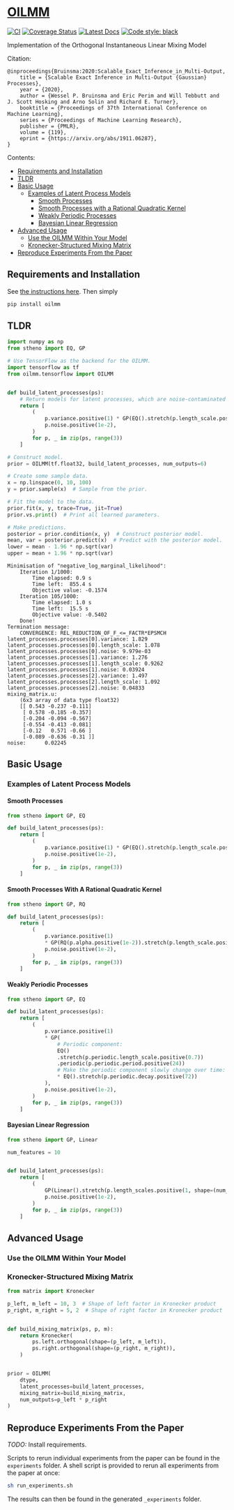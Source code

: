 # [OILMM](http://github.com/wesselb/oilmm)

[![CI](https://github.com/wesselb/oilmm/workflows/CI/badge.svg?branch=master)](https://github.com/wesselb/oilmm/actions?query=workflow%3ACI)
[![Coverage Status](https://coveralls.io/repos/github/wesselb/oilmm/badge.svg?branch=master)](https://coveralls.io/github/wesselb/oilmm?branch=master)
[![Latest Docs](https://img.shields.io/badge/docs-latest-blue.svg)](https://wesselb.github.io/oilmm)
[![Code style: black](https://img.shields.io/badge/code%20style-black-000000.svg)](https://github.com/psf/black)

Implementation of the Orthogonal Instantaneous Linear Mixing Model

Citation:

```
@inproceedings{Bruinsma:2020:Scalable_Exact_Inference_in_Multi-Output,
    title = {Scalable Exact Inference in Multi-Output {Gaussian} Processes},
    year = {2020},
    author = {Wessel P. Bruinsma and Eric Perim and Will Tebbutt and J. Scott Hosking and Arno Solin and Richard E. Turner},
    booktitle = {Proceedings of 37th International Conference on Machine Learning},
    series = {Proceedings of Machine Learning Research},
    publisher = {PMLR},
    volume = {119},
    eprint = {https://arxiv.org/abs/1911.06287},
}
```

Contents:

* [Requirements and Installation](#reproduce-experiments)
* [TLDR](#tldr)
* [Basic Usage](#basic-usage)
  * [Examples of Latent Process Models](#example)
    * [Smooth Processes](#smooth-processes)
    * [Smooth Processes with a Rational Quadratic Kernel](#smooth-processes-with-a-rational-quadratic-kernel) 
    * [Weakly Periodic Processes](#weakly-periodic-processes)
    * [Bayesian Linear Regression](#bayesian-linear-regression)
* [Advanced Usage](#basic-usage)
  * [Use the OILMM Within Your Model](#use-the-oilmm-within-your-model)
  * [Kronecker-Structured Mixing Matrix](#kronecker-structured-mixing-matrix)
* [Reproduce Experiments From the Paper](#reproduce-experiments-from-the-paper)

## Requirements and Installation

See [the instructions here](https://gist.github.com/wesselb/4b44bf87f3789425f96e26c4308d0adc).
Then simply

```bash
pip install oilmm
```

## TLDR

```python
import numpy as np
from stheno import EQ, GP

# Use TensorFlow as the backend for the OILMM.
import tensorflow as tf
from oilmm.tensorflow import OILMM


def build_latent_processes(ps):
    # Return models for latent processes, which are noise-contaminated GPs.
    return [
        (
            p.variance.positive(1) * GP(EQ().stretch(p.length_scale.positive(1))),
            p.noise.positive(1e-2),
        )
        for p, _ in zip(ps, range(3))
    ]

# Construct model.  
prior = OILMM(tf.float32, build_latent_processes, num_outputs=6)

# Create some sample data.
x = np.linspace(0, 10, 100)
y = prior.sample(x)  # Sample from the prior.

# Fit the model to the data.
prior.fit(x, y, trace=True, jit=True)
prior.vs.print()  # Print all learned parameters.

# Make predictions.
posterior = prior.condition(x, y)  # Construct posterior model.
mean, var = posterior.predict(x)  # Predict with the posterior model.
lower = mean - 1.96 * np.sqrt(var)
upper = mean + 1.96 * np.sqrt(var)
```

```
Minimisation of "negative_log_marginal_likelihood":
    Iteration 1/1000:
        Time elapsed: 0.9 s
        Time left:  855.4 s
        Objective value: -0.1574
    Iteration 105/1000:
        Time elapsed: 1.0 s
        Time left:  15.5 s
        Objective value: -0.5402
    Done!
Termination message:
    CONVERGENCE: REL_REDUCTION_OF_F_<=_FACTR*EPSMCH
latent_processes.processes[0].variance: 1.829
latent_processes.processes[0].length_scale: 1.078
latent_processes.processes[0].noise: 9.979e-03
latent_processes.processes[1].variance: 1.276
latent_processes.processes[1].length_scale: 0.9262
latent_processes.processes[1].noise: 0.03924
latent_processes.processes[2].variance: 1.497
latent_processes.processes[2].length_scale: 1.092
latent_processes.processes[2].noise: 0.04833
mixing_matrix.u:
    (6x3 array of data type float32)
    [[ 0.543 -0.237 -0.111]
     [ 0.578 -0.185 -0.357]
     [-0.204 -0.094 -0.567]
     [-0.554 -0.413 -0.081]
     [-0.12   0.571 -0.66 ]
     [-0.089 -0.636 -0.31 ]]
noise:      0.02245
```

## Basic Usage

### Examples of Latent Process Models

#### Smooth Processes
```python
from stheno import GP, EQ

def build_latent_processes(ps):
    return [
        (
            p.variance.positive(1) * GP(EQ().stretch(p.length_scale.positive(1))),
            p.noise.positive(1e-2),
        )
        for p, _ in zip(ps, range(3))
    ]
```

#### Smooth Processes With A Rational Quadratic Kernel
```python
from stheno import GP, RQ

def build_latent_processes(ps):
    return [
        (
            p.variance.positive(1)
            * GP(RQ(p.alpha.positive(1e-2)).stretch(p.length_scale.positive(1))),
            p.noise.positive(1e-2),
        )
        for p, _ in zip(ps, range(3))
    ]
```

#### Weakly Periodic Processes
```python
from stheno import GP, EQ

def build_latent_processes(ps):
    return [
        (
            p.variance.positive(1)
            * GP(
                # Periodic component:
                EQ()
                .stretch(p.periodic.length_scale.positive(0.7))
                .periodic(p.periodic.period.positive(24))
                # Make the periodic component slowly change over time:
                * EQ().stretch(p.periodic.decay.positive(72))
            ),
            p.noise.positive(1e-2),
        )
        for p, _ in zip(ps, range(3))
    ]
```

#### Bayesian Linear Regression
```python
from stheno import GP, Linear

num_features = 10


def build_latent_processes(ps):
    return [
        (
            GP(Linear().stretch(p.length_scales.positive(1, shape=(num_features,)))),
            p.noise.positive(1e-2),
        )
        for p, _ in zip(ps, range(3))
    ]
```

## Advanced Usage


### Use the OILMM Within Your Model

### Kronecker-Structured Mixing Matrix
```python
from matrix import Kronecker

p_left, m_left = 10, 3  # Shape of left factor in Kronecker product
p_right, m_right = 5, 2  # Shape of right factor in Kronecker product


def build_mixing_matrix(ps, p, m):
    return Kronecker(
        ps.left.orthogonal(shape=(p_left, m_left)),
        ps.right.orthogonal(shape=(p_right, m_right)),
    )


prior = OILMM(
    dtype,
    latent_processes=build_latent_processes,
    mixing_matrix=build_mixing_matrix,
    num_outputs=p_left * p_right
)
```

## Reproduce Experiments From the Paper

*TODO:* Install requirements.

Scripts to rerun individual experiments from the paper can be found in the
`experiments` folder.
A shell script is provided to rerun all experiments from the paper at once:

```bash
sh run_experiments.sh
```

The results can then be found in the generated `_experiments` folder.


